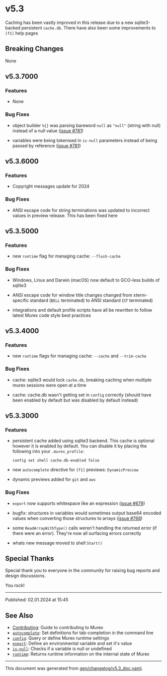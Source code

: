 # v5.3

Caching has been vastly improved in this release due to a new sqlite3-backed persistent `cache.db`. There have also been some improvements to `[f1]` help pages

## Breaking Changes

None

## v5.3.7000

### Features

* None

### Bug Fixes

* object builder `%{}` was parsing bareword `null` as `"null"` (string with null) instead of a null value ([issue #781](https://github.com/lmorg/murex/issues/781))
  
* variables were being tokenised in `is-null` parameters instead of being passed by reference ([issue #781](https://github.com/lmorg/murex/issues/781))

## v5.3.6000

### Features

* Copyright messages update for 2024

### Bug Fixes

* ANSI escape code for string terminations was updated to incorrect values in preview release. This has been fixed here

## v5.3.5000

### Features

* new `runtime` flag for managing cache: `--flush-cache`

### Bug Fixes

* Windows, Linux and Darwin (macOS) now default to GCO-less builds of sqlite3

* ANSI escape code for window title changes changed from xterm-specific standard (`BELL` terminated) to ANSI standard (`ST` terminated)

* integrations and default profile scripts have all be rewritten to follow latest Murex code style best practices

## v5.3.4000

### Features

* new `runtime` flags for managing cache: `--cache` and `--trim-cache`

### Bug Fixes

* cache: sqlite3 would lock `cache.db`, breaking caching when multiple murex sessions were open at a time

* cache: cache.db wasn't getting set in `config` correctly (should have been enabled by default but was disabled by default instead)

## v5.3.3000

### Features

* persistent cache added using sqlite3 backend. This cache is optional however it is enabled by default. You can disable it by placing the following into your `.murex_profile`:
  ```
  config set shell cache.db-enabled false
  ```

* new `autocomplete` directive for `[f1]` previews: `DynamicPreview`

* dynamic previews added for `git` and `aws`

### Bug Fixes

* `export` now supports whitespace like an expression ([issue #679](https://github.com/lmorg/murex/issues/679))

* bugfix: structures in variables would sometimes output base64 encoded values when converting those structures to arrays ([issue #768](https://github.com/lmorg/murex/issues/768))

* some `ReadArrayWithType()` calls weren't handling the returned error (if there were an error). They're now all surfacing errors correctly

* whats new message moved to shell `Start()`
  
## Special Thanks

Special thank you to everyone in the community for raising bug reports and design discussions.

You rock!

<hr>

Published: 02.01.2024 at 15:45

## See Also

* [Contributing](../Murex/CONTRIBUTING.md):
  Guide to contributing to Murex
* [`autocomplete`](../commands/autocomplete.md):
  Set definitions for tab-completion in the command line
* [`config`](../commands/config.md):
  Query or define Murex runtime settings
* [`export`](../commands/export.md):
  Define an environmental variable and set it's value
* [`is-null`](../commands/is-null.md):
  Checks if a variable is null or undefined
* [`runtime`](../commands/runtime.md):
  Returns runtime information on the internal state of Murex

<hr/>

This document was generated from [gen/changelog/v5.3_doc.yaml](https://github.com/lmorg/murex/blob/master/gen/changelog/v5.3_doc.yaml).